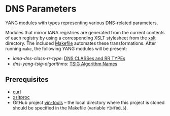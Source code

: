# DNS Parameters

YANG modules with types representing various DNS-related parameters.

Modules that mirror IANA registries are generated from the current contents of each registry by using a corresponding XSLT stylesheet from the [xslt](https://github.com/dns-yang/dns-parameters/tree/master/xslt) directory. The included [Makefile](https://github.com/dns-yang/dns-parameters/blob/master/Makefile) automates these transformations. After running `make`, the following YANG modules will be present:

* _iana-dns-class-rr-type_: [DNS CLASSes and RR TYPEs](https://www.iana.org/assignments/dns-parameters)
* _dns-yang-tsig-algorithms_: [TSIG Algorithm Names](https://www.iana.org/assignments/tsig-algorithm-names)

## Prerequisites

* [curl](https://curl.haxx.se/)
* [xsltproc](http://xmlsoft.org/XSLT/xsltproc2.html)
* GitHub project [yin-tools](https://github.com/llhotka/yin-tools) – the local directory where this project is cloned should be specified in the Makefile (variable `YINTOOLS`).
